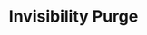 ---
title: "Invisibility Purge"

spell:
  schools:
    - name:        "Evocation"
      subschools:  []
      descriptors: []
  classes:
    - name:  "Cleric"
      abbr:  "Clr"
      level: 3
  components:         [V, S]
  castingTime:        "1 standard action"
  range:              "Personal"
  target:             "You"
  duration:           "1 min./level"
  dismissable:        true
  description:        |
    You surround yourself with a sphere of power with a radius of 5 feet per caster level that negates all forms of invisibility.

    Anything invisible becomes visible while in the area.
---